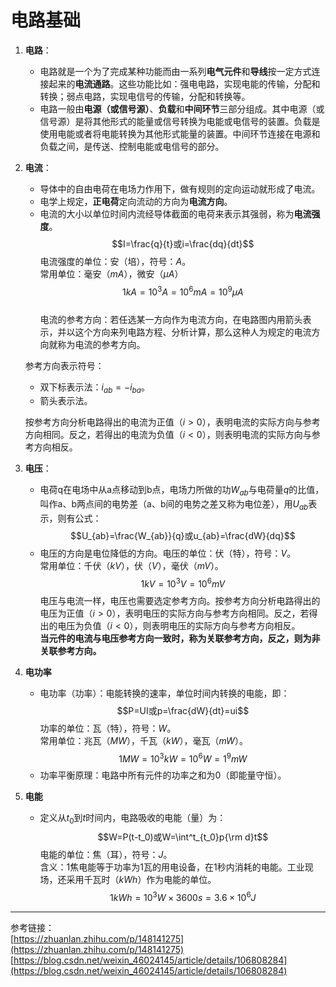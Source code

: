 
# 电路基础

1. **电路**： 
    - 电路就是一个为了完成某种功能而由一系列**电气元件**和**导线**按一定方式连接起来的**电流通路**。这些功能比如：强电电路，实现电能的传输，分配和转换；弱点电路，实现电信号的传输，分配和转换等。
    - 电路一般由**电源（或信号源）**、**负载**和**中间环节**三部分组成。其中电源（或信号源）是将其他形式的能量或信号转换为电能或电信号的装置。负载是使用电能或者将电能转换为其他形式能量的装置。中间环节连接在电源和负载之间，是传送、控制电能或电信号的部分。

2. **电流**：
    - 导体中的自由电荷在电场力作用下，做有规则的定向运动就形成了电流。
    - 电学上规定，**正电荷**定向流动的方向为**电流方向**。
    - 电流的大小以单位时间内流经导体截面的电荷来表示其强弱，称为**电流强度**。    
    $$I=\frac{q}{t}或i=\frac{dq}{dt}$$ 
    电流强度的单位：安（培），符号：$A$。  
    常用单位：毫安（$mA$），微安（$\mu A$）  
    $$1kA=10^3A=10^6mA=10^9\mu A$$  
    电流的参考方向：若任选某一方向作为电流方向，在电路图内用箭头表示，并以这个方向来列电路方程、分析计算，那么这种人为规定的电流方向就称为电流的参考方向。

    参考方向表示符号：
    - 双下标表示法：$i_{ab}=-i_{ba}$。
    - 箭头表示法。

    按参考方向分析电路得出的电流为正值（$i>0$），表明电流的实际方向与参考方向相同。反之，若得出的电流为负值（$i<0$），则表明电流的实际方向与参考方向相反。

3. **电压**：
    - 电荷q在电场中从a点移动到b点，电场力所做的功$W_{ab}$与电荷量$q$的比值，叫作a、b两点间的电势差（a、b间的电势之差又称为电位差），用$U_{ab}$表示，则有公式：
    $$U_{ab}=\frac{W_{ab}}{q}或u_{ab}=\frac{dW}{dq}$$
    - 电压的方向是电位降低的方向。电压的单位：伏（特），符号：$V$。  
    常用单位：千伏（$kV$），伏（$V$），毫伏（$mV$）。  
    $$1kV=10^3V=10^6mV$$
    电压与电流一样，电压也需要选定参考方向。按参考方向分析电路得出的电压为正值（$i>0$），表明电压的实际方向与参考方向相同。反之，若得出的电压为负值（$i<0$），则表明电压的实际方向与参考方向相反。  
    **当元件的电流与电压参考方向一致时，称为关联参考方向，反之，则为非关联参考方向。**

4. **电功率**

    - 电功率（功率）：电能转换的速率，单位时间内转换的电能，即：
    $$P=UI或p=\frac{dW}{dt}=ui$$
    功率的单位：瓦（特），符号：$W$。  
    常用单位：兆瓦（$MW$），千瓦（$kW$），毫瓦（$mW$）。
    $$1MW=10^3kW=10^6W=1^9mW$$
    - 功率平衡原理：电路中所有元件的功率之和为0（即能量守恒）。

5. **电能**

    - 定义从$t_0$到$t$时间内，电路吸收的电能（量）为：
    $$W=P(t-t_0)或W=\int^t_{t_0}p{\rm d}t$$
    电能的单位：焦（耳），符号：$J$。  
    含义：1焦电能等于功率为1瓦的用电设备，在1秒内消耗的电能。工业现场，还采用千瓦时（$kWh$）作为电能的单位。
    $$1kWh=10^3W\times3600s=3.6\times10^6J$$

---
参考链接：  
[https://zhuanlan.zhihu.com/p/148141275](https://zhuanlan.zhihu.com/p/148141275)  
[https://blog.csdn.net/weixin_46024145/article/details/106808284](https://blog.csdn.net/weixin_46024145/article/details/106808284)


    